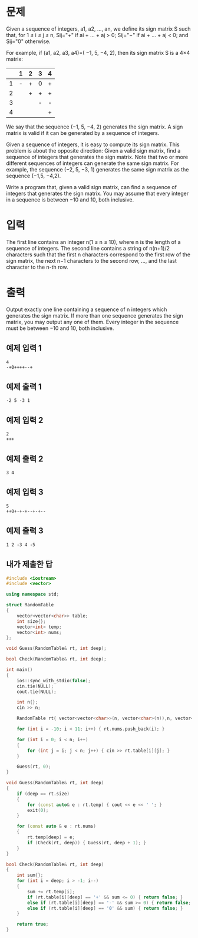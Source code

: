 문제
=============
Given a sequence of integers, a1, a2, …, an, we define its sign matrix S such that, for 1 ≤ i ≤ j ≤ n, Sij="+" if ai + … + aj > 0; Sij="−" if ai + … + aj < 0; and Sij="0" otherwise. 

For example, if (a1, a2, a3, a4)=( −1, 5, −4, 2), then its sign matrix S is a 4×4 matrix: 


| 	|1|	2|	3|	4|
|---|---|---|---|---|
|1|	-|	+|	0|	+|
|2|	 |	+|	+|	+|
|3|	| |	 	-|	-|
|4|	| |	| 	 	+|

We say that the sequence (−1, 5, −4, 2) generates the sign matrix. A sign matrix is valid if it can be generated by a sequence of integers. 

Given a sequence of integers, it is easy to compute its sign matrix. This problem is about the opposite direction: Given a valid sign matrix, find a sequence of integers that generates the sign matrix. Note that two or more different sequences of integers can generate the same sign matrix. For example, the sequence (−2, 5, −3, 1) generates the same sign matrix as the sequence (−1,5, −4,2). 

Write a program that, given a valid sign matrix, can find a sequence of integers that generates the sign matrix. You may assume that every integer in a sequence is between −10 and 10, both inclusive. 

입력
============
The first line contains an integer n(1 ≤ n ≤ 10), where n is the length of a sequence of integers. The second line contains a string of n(n+1)/2 characters such that the first n characters correspond to the first row of the sign matrix, the next n−1 characters  to the second row, ..., and the last character to the n-th row. 

출력
=========
Output exactly one line containing a sequence of n integers which generates the sign matrix. If more than one sequence generates the sign matrix, you may output any one of them. Every integer in the sequence must be between −10 and 10, both inclusive.

예제 입력 1
----------
```
4
-+0++++--+
```
예제 출력 1 
----------
```
-2 5 -3 1
```
예제 입력 2 
--------
```
2
+++
```
예제 출력 2 
---------
```
3 4
```
예제 입력 3 
---------
```
5
++0+-+-+--+-+--
```
예제 출력 3 
---------
```
1 2 -3 4 -5
```

내가 제출한 답
-----------
```cpp
#include <iostream>
#include <vector>

using namespace std;

struct RandomTable
{
	vector<vector<char>> table;
	int size{};
	vector<int> temp;
	vector<int> nums;
};

void Guess(RandomTable& rt, int deep);

bool Check(RandomTable& rt, int deep);

int main()
{
	ios::sync_with_stdio(false);
	cin.tie(NULL);
	cout.tie(NULL);

	int n{};
	cin >> n;

	RandomTable rt{ vector<vector<char>>(n, vector<char>(n)),n, vector<int>(n) };

	for (int i = -10; i < 11; i++) { rt.nums.push_back(i); }

	for (int i = 0; i < n; i++)
	{
		for (int j = i; j < n; j++) { cin >> rt.table[i][j]; }
	}

	Guess(rt, 0);
}

void Guess(RandomTable& rt, int deep)
{
	if (deep == rt.size)
	{
		for (const auto& e : rt.temp) { cout << e << ' '; }
		exit(0);
	}

	for (const auto & e : rt.nums)
	{
		rt.temp[deep] = e;
		if (Check(rt, deep)) { Guess(rt, deep + 1); }
	}
}

bool Check(RandomTable& rt, int deep)
{
	int sum{};
	for (int i = deep; i > -1; i--)
	{
		sum += rt.temp[i];
		if (rt.table[i][deep] == '+' && sum <= 0) { return false; }
		else if (rt.table[i][deep] == '-' && sum >= 0) { return false; }
		else if (rt.table[i][deep] == '0' && sum) { return false; }
	}

	return true;
}
```
